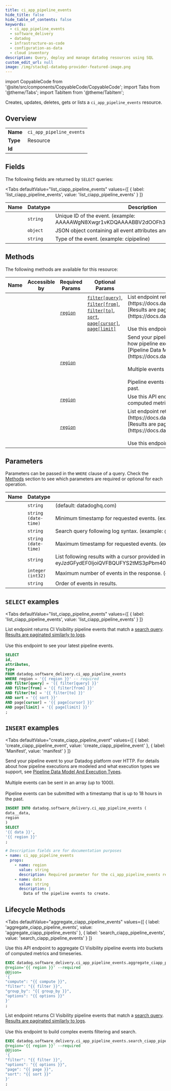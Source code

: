 ```yaml
--- 
title: ci_app_pipeline_events
hide_title: false
hide_table_of_contents: false
keywords:
  - ci_app_pipeline_events
  - software_delivery
  - datadog
  - infrastructure-as-code
  - configuration-as-data
  - cloud inventory
description: Query, deploy and manage datadog resources using SQL
custom_edit_url: null
image: /img/stackql-datadog-provider-featured-image.png
---
```


import CopyableCode from '@site/src/components/CopyableCode/CopyableCode';
import Tabs from '@theme/Tabs';
import TabItem from '@theme/TabItem';

Creates, updates, deletes, gets or lists a <code>ci_app_pipeline_events</code> resource.

## Overview
<table><tbody>
<tr><td><b>Name</b></td><td><code>ci_app_pipeline_events</code></td></tr>
<tr><td><b>Type</b></td><td>Resource</td></tr>
<tr><td><b>Id</b></td><td><CopyableCode code="datadog.software_delivery.ci_app_pipeline_events" /></td></tr>
</tbody></table>

## Fields

The following fields are returned by `SELECT` queries:

<Tabs
    defaultValue="list_ciapp_pipeline_events"
    values={[
        { label: 'list_ciapp_pipeline_events', value: 'list_ciapp_pipeline_events' }
    ]}
>
<TabItem value="list_ciapp_pipeline_events">

<table>
<thead>
    <tr>
    <th>Name</th>
    <th>Datatype</th>
    <th>Description</th>
    </tr>
</thead>
<tbody>
<tr>
    <td><CopyableCode code="id" /></td>
    <td><code>string</code></td>
    <td>Unique ID of the event. (example: AAAAAWgN8Xwgr1vKDQAAAABBV2dOOFh3ZzZobm1mWXJFYTR0OA)</td>
</tr>
<tr>
    <td><CopyableCode code="attributes" /></td>
    <td><code>object</code></td>
    <td>JSON object containing all event attributes and their associated values.</td>
</tr>
<tr>
    <td><CopyableCode code="type" /></td>
    <td><code>string</code></td>
    <td>Type of the event. (example: cipipeline)</td>
</tr>
</tbody>
</table>
</TabItem>
</Tabs>

## Methods

The following methods are available for this resource:

<table>
<thead>
    <tr>
    <th>Name</th>
    <th>Accessible by</th>
    <th>Required Params</th>
    <th>Optional Params</th>
    <th>Description</th>
    </tr>
</thead>
<tbody>
<tr>
    <td><a href="#list_ciapp_pipeline_events"><CopyableCode code="list_ciapp_pipeline_events" /></a></td>
    <td><CopyableCode code="select" /></td>
    <td><a href="#parameter-region"><code>region</code></a></td>
    <td><a href="#parameter-filter[query]"><code>filter[query]</code></a>, <a href="#parameter-filter[from]"><code>filter[from]</code></a>, <a href="#parameter-filter[to]"><code>filter[to]</code></a>, <a href="#parameter-sort"><code>sort</code></a>, <a href="#parameter-page[cursor]"><code>page[cursor]</code></a>, <a href="#parameter-page[limit]"><code>page[limit]</code></a></td>
    <td>List endpoint returns CI Visibility pipeline events that match a [search query](https://docs.datadoghq.com/continuous_integration/explorer/search_syntax/).<br />[Results are paginated similarly to logs](https://docs.datadoghq.com/logs/guide/collect-multiple-logs-with-pagination).<br /><br />Use this endpoint to see your latest pipeline events.</td>
</tr>
<tr>
    <td><a href="#create_ciapp_pipeline_event"><CopyableCode code="create_ciapp_pipeline_event" /></a></td>
    <td><CopyableCode code="insert" /></td>
    <td><a href="#parameter-region"><code>region</code></a></td>
    <td></td>
    <td>Send your pipeline event to your Datadog platform over HTTP. For details about how pipeline executions are modeled and what execution types we support, see [Pipeline Data Model And Execution Types](https://docs.datadoghq.com/continuous_integration/guides/pipeline_data_model/).<br /><br />Multiple events can be sent in an array (up to 1000).<br /><br />Pipeline events can be submitted with a timestamp that is up to 18 hours in the past.</td>
</tr>
<tr>
    <td><a href="#aggregate_ciapp_pipeline_events"><CopyableCode code="aggregate_ciapp_pipeline_events" /></a></td>
    <td><CopyableCode code="exec" /></td>
    <td><a href="#parameter-region"><code>region</code></a></td>
    <td></td>
    <td>Use this API endpoint to aggregate CI Visibility pipeline events into buckets of computed metrics and timeseries.</td>
</tr>
<tr>
    <td><a href="#search_ciapp_pipeline_events"><CopyableCode code="search_ciapp_pipeline_events" /></a></td>
    <td><CopyableCode code="exec" /></td>
    <td><a href="#parameter-region"><code>region</code></a></td>
    <td></td>
    <td>List endpoint returns CI Visibility pipeline events that match a [search query](https://docs.datadoghq.com/continuous_integration/explorer/search_syntax/).<br />[Results are paginated similarly to logs](https://docs.datadoghq.com/logs/guide/collect-multiple-logs-with-pagination).<br /><br />Use this endpoint to build complex events filtering and search.</td>
</tr>
</tbody>
</table>

## Parameters

Parameters can be passed in the `WHERE` clause of a query. Check the [Methods](#methods) section to see which parameters are required or optional for each operation.

<table>
<thead>
    <tr>
    <th>Name</th>
    <th>Datatype</th>
    <th>Description</th>
    </tr>
</thead>
<tbody>
<tr id="parameter-region">
    <td><CopyableCode code="region" /></td>
    <td><code>string</code></td>
    <td>(default: datadoghq.com)</td>
</tr>
<tr id="parameter-filter[from]">
    <td><CopyableCode code="filter[from]" /></td>
    <td><code>string (date-time)</code></td>
    <td>Minimum timestamp for requested events. (example: 2019-01-02T09:42:36.320Z)</td>
</tr>
<tr id="parameter-filter[query]">
    <td><CopyableCode code="filter[query]" /></td>
    <td><code>string</code></td>
    <td>Search query following log syntax. (example: @ci.provider.name:github @ci.pipeline.name:Pull Request Labeler)</td>
</tr>
<tr id="parameter-filter[to]">
    <td><CopyableCode code="filter[to]" /></td>
    <td><code>string (date-time)</code></td>
    <td>Maximum timestamp for requested events. (example: 2019-01-03T09:42:36.320Z)</td>
</tr>
<tr id="parameter-page[cursor]">
    <td><CopyableCode code="page[cursor]" /></td>
    <td><code>string</code></td>
    <td>List following results with a cursor provided in the previous query. (example: eyJzdGFydEF0IjoiQVFBQUFYS2tMS3pPbm40NGV3QUFBQUJCV0V0clRFdDZVbG8zY3pCRmNsbHJiVmxDWlEifQ==)</td>
</tr>
<tr id="parameter-page[limit]">
    <td><CopyableCode code="page[limit]" /></td>
    <td><code>integer (int32)</code></td>
    <td>Maximum number of events in the response. (example: 25)</td>
</tr>
<tr id="parameter-sort">
    <td><CopyableCode code="sort" /></td>
    <td><code>string</code></td>
    <td>Order of events in results.</td>
</tr>
</tbody>
</table>

## `SELECT` examples

<Tabs
    defaultValue="list_ciapp_pipeline_events"
    values={[
        { label: 'list_ciapp_pipeline_events', value: 'list_ciapp_pipeline_events' }
    ]}
>
<TabItem value="list_ciapp_pipeline_events">

List endpoint returns CI Visibility pipeline events that match a [search query](https://docs.datadoghq.com/continuous_integration/explorer/search_syntax/).<br />[Results are paginated similarly to logs](https://docs.datadoghq.com/logs/guide/collect-multiple-logs-with-pagination).<br /><br />Use this endpoint to see your latest pipeline events.

```sql
SELECT
id,
attributes,
type
FROM datadog.software_delivery.ci_app_pipeline_events
WHERE region = '{{ region }}' -- required
AND filter[query] = '{{ filter[query] }}'
AND filter[from] = '{{ filter[from] }}'
AND filter[to] = '{{ filter[to] }}'
AND sort = '{{ sort }}'
AND page[cursor] = '{{ page[cursor] }}'
AND page[limit] = '{{ page[limit] }}'
;
```
</TabItem>
</Tabs>


## `INSERT` examples

<Tabs
    defaultValue="create_ciapp_pipeline_event"
    values={[
        { label: 'create_ciapp_pipeline_event', value: 'create_ciapp_pipeline_event' },
        { label: 'Manifest', value: 'manifest' }
    ]}
>
<TabItem value="create_ciapp_pipeline_event">

Send your pipeline event to your Datadog platform over HTTP. For details about how pipeline executions are modeled and what execution types we support, see [Pipeline Data Model And Execution Types](https://docs.datadoghq.com/continuous_integration/guides/pipeline_data_model/).<br /><br />Multiple events can be sent in an array (up to 1000).<br /><br />Pipeline events can be submitted with a timestamp that is up to 18 hours in the past.

```sql
INSERT INTO datadog.software_delivery.ci_app_pipeline_events (
data__data,
region
)
SELECT 
'{{ data }}',
'{{ region }}'
;
```
</TabItem>
<TabItem value="manifest">

```yaml
# Description fields are for documentation purposes
- name: ci_app_pipeline_events
  props:
    - name: region
      value: string
      description: Required parameter for the ci_app_pipeline_events resource.
    - name: data
      value: string
      description: |
        Data of the pipeline events to create.
```
</TabItem>
</Tabs>


## Lifecycle Methods

<Tabs
    defaultValue="aggregate_ciapp_pipeline_events"
    values={[
        { label: 'aggregate_ciapp_pipeline_events', value: 'aggregate_ciapp_pipeline_events' },
        { label: 'search_ciapp_pipeline_events', value: 'search_ciapp_pipeline_events' }
    ]}
>
<TabItem value="aggregate_ciapp_pipeline_events">

Use this API endpoint to aggregate CI Visibility pipeline events into buckets of computed metrics and timeseries.

```sql
EXEC datadog.software_delivery.ci_app_pipeline_events.aggregate_ciapp_pipeline_events 
@region='{{ region }}' --required 
@@json=
'{
"compute": "{{ compute }}", 
"filter": "{{ filter }}", 
"group_by": "{{ group_by }}", 
"options": "{{ options }}"
}'
;
```
</TabItem>
<TabItem value="search_ciapp_pipeline_events">

List endpoint returns CI Visibility pipeline events that match a [search query](https://docs.datadoghq.com/continuous_integration/explorer/search_syntax/).<br />[Results are paginated similarly to logs](https://docs.datadoghq.com/logs/guide/collect-multiple-logs-with-pagination).<br /><br />Use this endpoint to build complex events filtering and search.

```sql
EXEC datadog.software_delivery.ci_app_pipeline_events.search_ciapp_pipeline_events 
@region='{{ region }}' --required 
@@json=
'{
"filter": "{{ filter }}", 
"options": "{{ options }}", 
"page": "{{ page }}", 
"sort": "{{ sort }}"
}'
;
```
</TabItem>
</Tabs>

